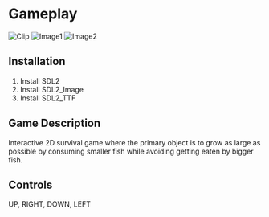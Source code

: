# Gameplay

![Clip](./Github_Images/Fish_Game_Clip.gif)
![Image1](./Github_Images/Screenshot%202024-07-24%20at%203.34.10 PM.png)
![Image2](./Github_Images/Screenshot%202024-07-24%20at%203.40.26 PM.png)

## Installation

1. Install SDL2
2. Install SDL2_Image
3. Install SDL2_TTF

## Game Description

Interactive 2D survival game where the primary object is to grow as large as possible by consuming smaller fish while avoiding getting eaten by bigger fish.

## Controls 

UP,
RIGHT,
DOWN,
LEFT


